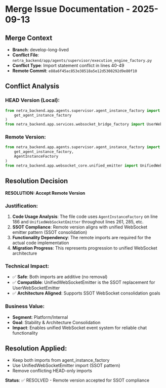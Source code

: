 # Merge Issue Documentation - 2025-09-13

## Merge Context
- **Branch**: develop-long-lived
- **Conflict File**: `netra_backend/app/agents/supervisor/execution_engine_factory.py`
- **Conflict Type**: Import statement conflict in lines 40-49
- **Remote Commit**: `e88a6f45ac853e38518a5e12d5308292d9e80f10`

## Conflict Analysis

### HEAD Version (Local):
```python
from netra_backend.app.agents.supervisor.agent_instance_factory import (
    get_agent_instance_factory
)
from netra_backend.app.services.websocket_bridge_factory import UserWebSocketEmitter
```

### Remote Version:
```python
from netra_backend.app.agents.supervisor.agent_instance_factory import (
    get_agent_instance_factory,
    AgentInstanceFactory
)
from netra_backend.app.websocket_core.unified_emitter import UnifiedWebSocketEmitter
```

## Resolution Decision

**RESOLUTION: Accept Remote Version**

### Justification:
1. **Code Usage Analysis**: The file code uses `AgentInstanceFactory` on line 186 and `UnifiedWebSocketEmitter` throughout lines 261, 285, etc.
2. **SSOT Compliance**: Remote version aligns with unified WebSocket emitter pattern (SSOT consolidation)
3. **Functionality Dependency**: The remote imports are required for the actual code implementation
4. **Migration Progress**: This represents progression to unified WebSocket architecture

### Technical Impact:
- ✅ **Safe**: Both imports are additive (no removal)
- ✅ **Compatible**: UnifiedWebSocketEmitter is the SSOT replacement for UserWebSocketEmitter
- ✅ **Architecture Aligned**: Supports SSOT WebSocket consolidation goals

### Business Value:
- **Segment**: Platform/Internal
- **Goal**: Stability & Architecture Consolidation
- **Impact**: Enables unified WebSocket event system for reliable chat functionality

## Resolution Applied:
- Keep both imports from agent_instance_factory
- Use UnifiedWebSocketEmitter import (SSOT pattern)
- Remove conflicting HEAD-only imports

**Status**: ✅ RESOLVED - Remote version accepted for SSOT compliance
